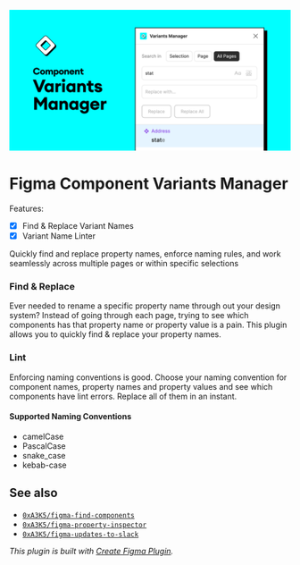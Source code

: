 ![Figma Variants Manager Cover](https://raw.githubusercontent.com/0xA3K5/figma-plugins/main/plugins/figma-variants-manager/assets/cover.png)

# Figma Component Variants Manager

Features:

- [x] Find & Replace Variant Names
- [x] Variant Name Linter

Quickly find and replace property names, enforce naming rules, and work seamlessly across multiple pages or within specific selections

### Find & Replace
Ever needed to rename a specific property name through out your design system? Instead of going through each page, trying to see which components has that property name or property value is a pain. This plugin allows you to quickly find & replace your property names.

### Lint
Enforcing naming conventions is good. Choose your naming convention for component names, property names and property values and see which components have lint errors. Replace all of them in an instant.

#### Supported Naming Conventions
- camelCase
- PascalCase
- snake_case
- kebab-case


## See also

- [`0xA3K5/figma-find-components`](https://github.com/0xA3K5/figma-find-components)
- [`0xA3K5/figma-property-inspector`](https://github.com/0xA3K5/figma-property-inspector)
- [`0xA3K5/figma-updates-to-slack`](https://github.com/0xA3K5/figma-updates-to-slack)

_This plugin is built with [Create Figma Plugin](https://yuanqing.github.io/create-figma-plugin/)._
